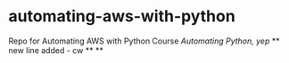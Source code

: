 # automating-aws-with-python
Repo for Automating AWS with Python Course *Automating Python, yep*
** new line added - cw ** **
